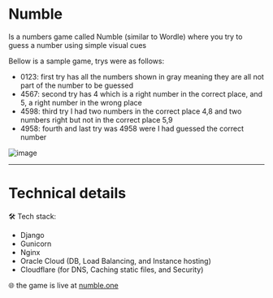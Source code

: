 # Numble
Is a numbers game called Numble (similar to Wordle) where you try to guess a number using simple visual cues

Bellow is a sample game, trys were as follows:
- 0123: first try has all the numbers shown in gray meaning they are all not part of the number to be guessed
- 4567: second try has 4 which is a right number in the correct place, and 5, a right number in the wrong place
- 4598: third try I had two numbers in the correct place 4,8 and two numbers right but not in the correct place 5,9
- 4958: fourth and last try was 4958 were I had guessed the correct number 


![image](https://github.com/jadrsamara/numble/assets/77105910/1655d661-f7d8-4df3-b2fa-392809fe43ce)

---

# Technical details

🛠️ Tech stack: 
 - Django
 - Gunicorn
 - Nginx
 - Oracle Cloud (DB, Load Balancing, and Instance hosting)
 - Cloudflare (for DNS, Caching static files, and Security)

🌐 the game is live at [numble.one](https://numble.one) 

